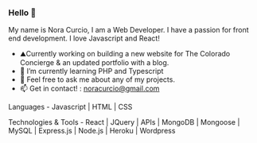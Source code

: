 ### Hello 👋

My name is Nora Curcio, I am a Web Developer. 
I have a passion for front end development. 
I love Javascript and React!

- ⛰Currently working on building a new website for The Colorado Concierge & an updated portfolio with a blog.  
- 🌱 I’m currently learning PHP and Typescript
- 💬 Feel free to ask me about any of my projects. 
- 📫 Get in contact! : noracurcio@gmail.com

Languages - 
Javascript | HTML | CSS 

Technologies & Tools - 
React | JQuery | APIs | MongoDB | Mongoose | MySQL | Express.js | Node.js | Heroku | Wordpress 
